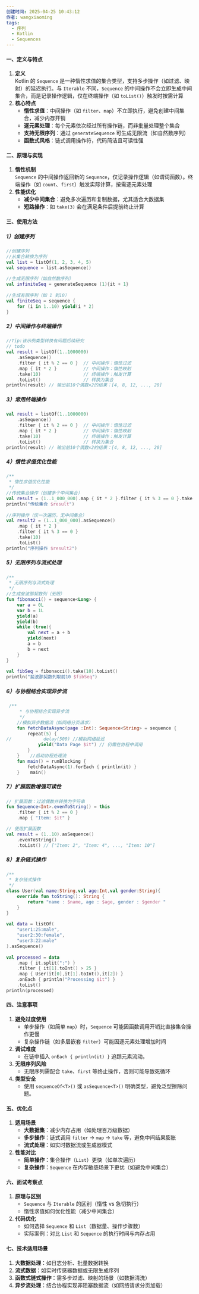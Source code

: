 ```yaml
---
创建时间: 2025-04-25 10:43:12
作者: wangxiaoming
tags:
  - 序列
  - Kotlin
  - Sequences
---
```

#### 一、定义与特点
1. ​**定义**​  
    Kotlin 的 `Sequence` 是一种惰性求值的集合类型，支持多步操作（如过滤、映射）的延迟执行。与 `Iterable` 不同，`Sequence` 的中间操作不会立即生成中间集合，而是记录操作逻辑，仅在终端操作（如 `toList()`）触发时按需计算
2. ​**核心特点**​
    - ​**惰性求值**​：中间操作（如 `filter`、`map`）不立即执行，避免创建中间集合，减少内存开销
    - ​**逐元素处理**​：每个元素依次经过所有操作链，而非批量处理整个集合
    - ​**支持无限序列**​：通过 `generateSequence` 可生成无限流（如自然数序列）
    - ​**函数式风格**​：链式调用操作符，代码简洁且可读性强
#### 二、原理与实现
1. **惰性机制**​  
    `Sequence` 的中间操作返回新的 `Sequence`，仅记录操作逻辑（如谓词函数）。终端操作（如 `count`、`first`）触发实际计算，按需逐元素处理
2. ​**性能优化**​
    - ​**减少中间集合**​：避免多次遍历和复制数据，尤其适合大数据集
    - ​**短路操作**​：如 `take(3)` 会在满足条件后提前终止计算

#### 三、使用方法
##### 1）创建序列
```kotlin
//创建序列  
//从集合转换为序列  
val list = listOf(1, 2, 3, 4, 5)  
val sequence = list.asSequence()  
  
//生成无限序列（如自然数序列）  
val infiniteSeq = generateSequence (1){it + 1}  
  
//生成有限序列（如 1 到10）  
val finiteSeq = sequence {  
    for (i in 1..10) yield(i * 2)  
}
```
##### 2）中间操作与终端操作
```kotlin
//Tip:该示例类型转换有问题后续研究
// todo
val result = listOf(1..1000000)
    .asSequence()
    .filter { it % 2 == 0 }  // 中间操作：惰性过滤
    .map { it * 2 }          // 中间操作：惰性映射
    .take(10)                // 终端操作：触发计算
    .toList()                // 转换为集合
println(result) // 输出前10个偶数×2的结果：[4, 8, 12, ..., 20]
```
##### 3）常用终端操作
```kotlin
val result = listOf(1..1000000)
    .asSequence()
    .filter { it % 2 == 0 }  // 中间操作：惰性过滤
    .map { it * 2 }          // 中间操作：惰性映射
    .take(10)                // 终端操作：触发计算
    .toList()                // 转换为集合
println(result) // 输出前10个偶数×2的结果：[4, 8, 12, ..., 20]
```
##### 4）惰性求值优化性能
```kotlin
/**  
 * 惰性求值优化性能  
 */  
//传统集合操作（创建多个中间集合）  
val result = (1..1_000_000).map { it * 2 }.filter { it % 3 == 0 }.take(10)  
println("传统集合 $result")  
  
//序列操作（仅一次遍历，无中间集合）  
val result2 = (1..1_000_000).asSequence()  
    .map { it * 2 }  
    .filter { it % 3 == 0 }  
    .take(10)  
    .toList()  
println("序列操作 $result2")
```
##### 5）无限序列与流式处理
```kotlin
/**  
 * 无限序列与流式处理  
 */  
//生成斐波那契数列（无限）  
fun fibonacci() = sequence<Long> {  
    var a = 0L  
    var b = 1L  
    yield(a)  
    yield(b)  
    while (true){  
        val next = a + b  
        yield(next)  
        a = b  
        b = next  
    }  
}  
  
val fibSeq = fibonacci().take(10).toList()  
println("斐波那契数列取前10 $fibSeq")
```
##### 6）与协程结合实现异步流
```kotlin
 /**  
     * 与协程结合实现异步流  
     */  
    //模拟异步数据流（如网络分页请求）  
    fun fetchDataAsync(page :Int): Sequence<String> = sequence {  
        repeat(5) {  
//            delay(500) //模拟网络延迟  
            yield("Data Page $it") // 仍需在协程中调用  
        }  
    }    //启动协程处理流  
    fun main() = runBlocking {  
        fetchDataAsync(1).forEach { println(it) }  
    }    main()
```
##### 7）扩展函数增强可读性
```kotlin
// 扩展函数：过滤偶数并转换为字符串
fun Sequence<Int>.evenToString() = this
    .filter { it % 2 == 0 }
    .map { "Item: $it" }

// 使用扩展函数
val result = (1..10).asSequence()
    .evenToString()
    .toList() // ["Item: 2", "Item: 4", ..., "Item: 10"]
```
##### 8）复杂链式操作
```kotlin
/**  
 * 复杂链式操作  
 */  
class User(val name:String,val age:Int,val gender:String){  
    override fun toString(): String {  
        return "name : $name, age : $age, gender : $gender "  
    }  
}  
  
val data = listOf(  
    "user1:25:male",  
    "user2:30:female",  
    "user3:22:male"  
).asSequence()  
  
val processed = data  
    .map { it.split(":") }  
    .filter { it[1].toInt() > 25 }  
    .map { User(it[0],it[1].toInt(),it[2]) }  
    .onEach { println("Processing $it") }  
    .toList()  
println(processed)
```
#### 四、注意事项
1. ​**避免过度使用**​
    - 单步操作（如简单 `map`）时，`Sequence` 可能因函数调用开销比直接集合操作更慢
    - 复杂操作链（如多层嵌套 `filter`）可能因逐元素处理增加时间
2. ​**调试难度**​  
    - 在链中插入 `onEach { println(it) }` 追踪元素流动。
3. ​**无限序列风险**​  
    - 无限序列需配合 `take`、`first` 等终止操作，否则可能导致死循环
4. ​**类型安全**​
    - 使用 `sequenceOf<T>()` 或 `asSequence<T>()` 明确类型，避免泛型擦除问题。
#### 五、优化点
1. ​**适用场景**​
    - ​**大数据集**​：减少内存占用（如处理百万级数据）
    - ​**多步操作**​：链式调用 `filter` → `map` → `take` 等，避免中间结果膨胀
    - ​**流式处理**​：如实时数据流或生成器模式
2. ​**性能对比**​
    - ​**简单操作**​：集合操作（`List`）更快（如单次遍历）
    - ​**复杂操作**​：`Sequence` 在内存敏感场景下更优（如避免中间集合）

#### 六、面试考察点
1. ​**原理与区别**​
    - `Sequence` 与 `Iterable` 的区别（惰性 vs 急切执行）
    - 惰性求值如何优化性能（减少中间集合）
2. ​**代码优化**​
    - 如何选择 `Sequence` 和 `List`（数据量、操作步骤数）
    - 实际案例：对比 `List` 和 `Sequence` 的执行时间与内存占用

#### 七、技术适用场景
1. ​**大数据处理**​：如日志分析、批量数据转换
2. ​**流式数据**​：如实时传感器数据或无限生成序列
3. ​**函数式链式操作**​：需多步过滤、映射的场景（如数据清洗）
4. ​**异步流处理**​：结合协程实现非阻塞数据流（如网络请求分页加载）